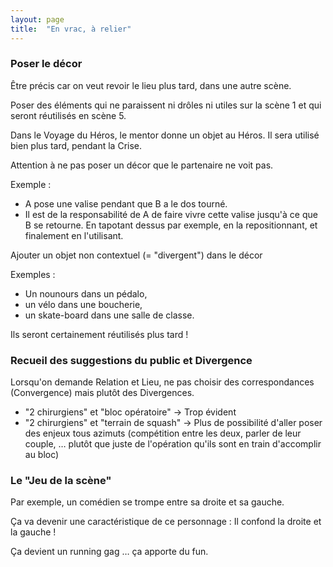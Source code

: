 ```yaml
---
layout: page
title:  "En vrac, à relier"
---
```



### Poser le décor

Être précis car on veut revoir le lieu plus tard, dans une autre scène.  

Poser des éléments qui ne paraissent ni drôles ni utiles sur la scène 1 et qui seront réutilisés en scène 5.  

Dans le Voyage du Héros, le mentor donne un objet au Héros. Il sera utilisé bien plus tard, pendant la Crise.  

Attention à ne pas poser un décor que le partenaire ne voit pas.  

Exemple :
- A pose une valise pendant que B a le dos tourné.  
- Il est de la responsabilité de A de faire vivre cette valise jusqu'à ce que B se retourne. En tapotant dessus par exemple, en la repositionnant, et finalement en l'utilisant.  

Ajouter un objet non contextuel (= "divergent") dans le décor

Exemples :
- Un nounours dans un pédalo,
- un vélo dans une boucherie,
- un skate-board dans une salle de classe.  

Ils seront certainement réutilisés plus tard !  


### Recueil des suggestions du public et Divergence
Lorsqu'on demande Relation et Lieu, ne pas choisir des correspondances (Convergence) mais plutôt des Divergences.  
- "2 chirurgiens" et "bloc opératoire" → Trop évident
- "2 chirurgiens" et "terrain de squash" → Plus de possibilité d'aller poser des enjeux tous azimuts (compétition entre les deux, parler de leur couple, … plutôt que juste de l'opération qu'ils sont en train d'accomplir au bloc)

### Le "Jeu de la scène"
Par exemple, un comédien se trompe entre sa droite et sa gauche.  

Ça va devenir une caractéristique de ce personnage : Il confond la droite et la gauche !  

Ça devient un running gag … ça apporte du fun.  
